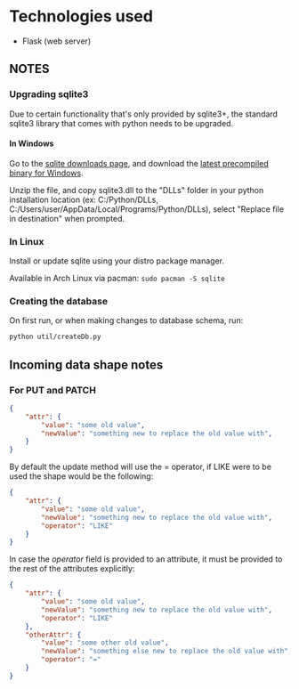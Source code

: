 # Technologies used

- Flask (web server)

## NOTES

### Upgrading sqlite3

Due to certain functionality that's only provided by sqlite3+, the standard sqlite3 library that comes with python needs to be upgraded.

#### In Windows

Go to the [sqlite downloads page](https://www.sqlite.org/download.html), and download the [latest precompiled binary for Windows](https://www.sqlite.org/download.html#win32).

Unzip the file, and copy sqlite3.dll to the "DLLs" folder in your python installation location (ex: C:/Python/DLLs, C:/Users/user/AppData/Local/Programs/Python/DLLs), select "Replace file in destination" when prompted.

### In Linux

Install or update sqlite using your distro package manager.

Available in Arch Linux via pacman: `sudo pacman -S sqlite`

### Creating the database

On first run, or when making changes to database schema, run:

```sh
python util/createDb.py
```

## Incoming data shape notes

### For PUT and PATCH

```json
{
    "attr": {
        "value": "some old value",
        "newValue": "something new to replace the old value with",
    }
}
```

By default the update method will use the = operator, if LIKE were to be used the shape would be the following:

```json
{
    "attr": {
        "value": "some old value",
        "newValue": "something new to replace the old value with",
        "operator": "LIKE"
    }
}
```

In case the _operator_ field is provided to an attribute, it must be provided to the rest of the attributes explicitly:

```json
{
    "attr": {
        "value": "some old value",
        "newValue": "something new to replace the old value with",
        "operator": "LIKE"
    },
    "otherAttr": {
        "value": "some other old value",
        "newValue": "something else new to replace the old value with",
        "operator": "="
    }
}
```
